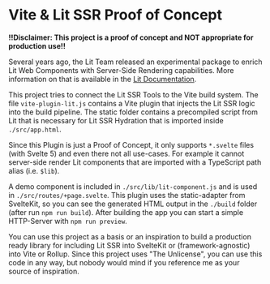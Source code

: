 # Vite & Lit SSR Proof of Concept

**!!Disclaimer: This project is a proof of concept and NOT appropriate for production use!!**

Several years ago, the Lit Team released an experimental package to enrich Lit Web Components with Server-Side Rendering capabilities. More information on that is available in the [Lit Documentation](https://lit.dev/docs/ssr/overview/).

This project tries to connect the Lit SSR Tools to the Vite build system. The file `vite-plugin-lit.js` contains a Vite plugin that injects the Lit SSR logic into the build pipeline. The static folder contains a precompiled script from Lit that is necessary for Lit SSR Hydration that is imported inside `./src/app.html`.

Since this Plugin is just a Proof of Concept, it only supports `*.svelte` files (with Svelte 5) and even there not all use-cases. For example it cannot server-side render Lit components that are imported with a TypeScript path alias (i.e. `$lib`).

A demo component is included in `./src/lib/lit-component.js` and is used in `./src/routes/+page.svelte`. This plugin uses the static-adapter from SvelteKit, so you can see the generated HTML output in the `./build` folder (after run `npm run build`). After building the app you can start a simple HTTP-Server with `npm run preview`.

You can use this project as a basis or an inspiration to build a production ready library for including Lit SSR into SvelteKit or (framework-agnostic) into Vite or Rollup. Since this project uses "The Unlicense", you can use this code in any way, but nobody would mind if you reference me as your source of inspiration.

